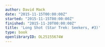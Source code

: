 ```yaml
---
author: David Mack
date: "2015-11-15T00:00:00Z"
started: "2015-11-15T00:00:00Z"
finished: "2015-11-20T00:00:00Z"
title: 'Long Shot (Star Trek: Seekers, #3)'
type: book
openlibraryID: OL25155674W
---
```

